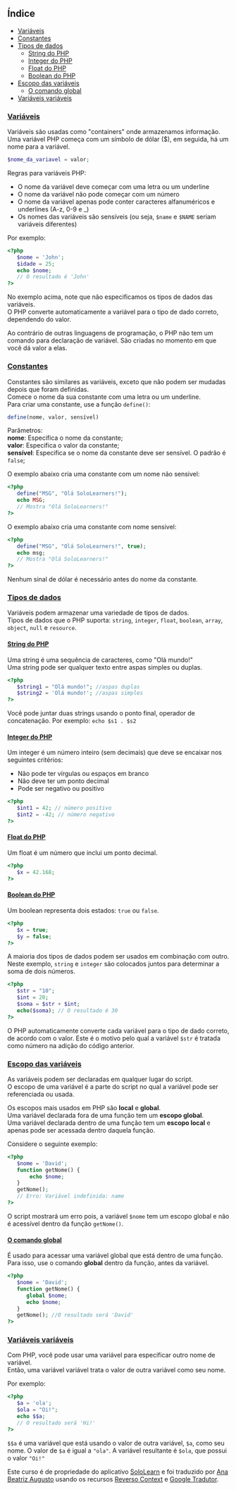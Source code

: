 ## Índice
- [Variáveis](#variáveis)
- [Constantes](#constantes)
- [Tipos de dados](#tipos-de-dados)
   - [String do PHP](#string-do-php)
   - [Integer do PHP](#integer-do-php)
   - [Float do PHP](#float-do-php)
   - [Boolean do PHP](#boolean-do-php)
- [Escopo das variáveis](#escopo-das-variáveis)
   - [O comando global](#o-comando-global)
- [Variáveis variáveis](#variáveis-variáveis)

### [Variáveis](#índice)
Variáveis são usadas como "containers" onde armazenamos informação.<br>
Uma variável PHP começa com um símbolo de dólar ($), em seguida, há um nome para a variável.

```php
$nome_da_variavel = valor;
```

Regras para variáveis PHP:
* O nome da variável deve começar com uma letra ou um underline
* O nome da variável não pode começar com um número
* O nome da variável apenas pode conter caracteres alfanuméricos e underlines (A-z, 0-9 e _)
* Os nomes das variáveis são sensíveis (ou seja, `$name` e `$NAME` seriam variáveis diferentes)

Por exemplo:

```php
<?php
   $nome = 'John';
   $idade = 25;
   echo $nome;
   // O resultado é 'John'
?>
```

No exemplo acima, note que não especificamos os tipos de dados das variáveis.<br>
O PHP converte automaticamente a variável para o tipo de dado correto, dependendo do valor.

Ao contrário de outras linguagens de programação, o PHP não tem um comando para declaração de variável. São criadas no momento em que você dá valor a elas.

### [Constantes](#índice)
Constantes são similares as variáveis, exceto que não podem ser mudadas depois que foram definidas.<br>
Comece o nome da sua constante com uma letra ou um underline.<br>
Para criar uma constante, use a função `define()`:

```php
define(nome, valor, sensível)
```

Parâmetros:<br>
__nome__: Especifica o nome da constante;<br>
__valor__: Especifica o valor da constante;<br>
__sensível__: Especifica se o nome da constante deve ser sensível. O padrão é `false`;

O exemplo abaixo cria uma constante com um nome não sensivel:

```php
<?php  
   define("MSG", "Olá SoloLearners!");  
   echo MSG;
   // Mostra "Olá SoloLearners!"  
?>
```

O exemplo abaixo cria uma constante com nome sensivel:

```php
<?php  
   define("MSG", "Olá SoloLearners!", true);  
   echo msg;
   // Mostra "Olá SoloLearners!"  
?>
```

Nenhum sinal de dólar é necessário antes do nome da constante.

### [Tipos de dados](#índice)
Variáveis podem armazenar uma variedade de tipos de dados.<br>
Tipos de dados que o PHP suporta: `string`, `integer`, `float`, `boolean`, `array`, `object`, `null` e `resource`.

#### [String do PHP](#índice)
Uma string é uma sequência de caracteres, como "Olá mundo!"<br>
Uma string pode ser qualquer texto entre aspas simples ou duplas.

```php
<?php
   $string1 = "Olá mundo!"; //aspas duplas
   $string2 = 'Olá mundo!'; //aspas simples
?>
```

Você pode juntar duas strings usando o ponto final, operador de concatenação. Por exemplo: `echo $s1 . $s2`

#### [Integer do PHP](#índice)
Um integer é um número inteiro (sem decimais) que deve se encaixar nos seguintes critérios:
* Não pode ter vírgulas ou espaços em branco
* Não deve ter um ponto decimal
* Pode ser negativo ou positivo

```php
<?php
   $int1 = 42; // número positivo
   $int2 = -42; // número negativo
?>
```

#### [Float do PHP](#índice)
Um float é um número que inclui um ponto decimal.

```php
<?php
   $x = 42.168;
?>
```

#### [Boolean do PHP](#índice)
Um boolean representa dois estados: `true` ou `false`.

```php
<?php
   $x = true;
   $y = false;
?>
```

A maioria dos tipos de dados podem ser usados em combinação com outro. Neste exemplo, `string` e `integer` são colocados juntos para determinar a soma de dois números.

```php
<?php
   $str = "10";
   $int = 20;
   $soma = $str + $int;
   echo($soma); // O resultado é 30
?>
```

O PHP automaticamente converte cada variável para o tipo de dado correto, de acordo com o valor. Este é o motivo pelo qual a variável `$str` é tratada como número na adição do código anterior.

### [Escopo das variáveis](#índice)
As variáveis podem ser declaradas em qualquer lugar do script.<br>
O escopo de uma variável é a parte do script no qual a variável pode ser referenciada ou usada.

Os escopos mais usados em PHP são __local__ e __global__.<br>
Uma variável declarada fora de uma função tem um __escopo global__.<br>
Uma variável declarada dentro de uma função tem um __escopo local__ e apenas pode ser acessada dentro daquela função.

Considere o seguinte exemplo:

```php
<?php
   $nome = 'David';
   function getNome() {
       echo $nome;
   }
   getNome();
   // Erro: Variável indefinida: name
?>
```

O script mostrará um erro pois, a variável `$nome` tem um escopo global e não é acessível dentro da função `getNome()`.

#### [O comando global](#índice)
É usado para acessar uma variável global que está dentro de uma
função.<br>
Para isso, use o comando __global__ dentro da função, antes da variável.

```php
<?php
   $nome = 'David';
   function getNome() {
      global $nome;
      echo $nome;
   }
   getNome(); //O resultado será 'David'
?>
```

### [Variáveis variáveis](#índice)
Com PHP, você pode usar uma variável para especificar outro nome de variável.<br>
Então, uma variável variável trata o valor de outra variável como seu nome.

Por exemplo:
```php
<?php
   $a = 'ola';
   $ola = "Oi!";
   echo $$a;
   // O resultado será 'Hi!'
?>
```
`$$a` é uma variável que está usando o valor de outra variável, `$a`, como seu nome. O valor de `$a` é igual a `"ola"`. A variável resultante é `$ola`, que possui o valor `"Oi!"`

Este curso é de propriedade do aplicativo [SoloLearn](https://www.google.com/url?q=https://play.google.com/store/apps/details?id%3Dcom.sololearn&sa=D&ust=1576783845736000&usg=AFQjCNGtodbaSu06Z4kEDTksKn0tg7eK-w) e foi traduzido por [Ana Beatriz Augusto](https://www.linkedin.com/in/anabeatrizz/) usando os recursos [Reverso Context](https://context.reverso.net/translation/) e [Google Tradutor](https://translate.google.com.br/?hl=pt-BR).
<!--stackedit_data:
eyJoaXN0b3J5IjpbLTY0OTcyNzAzN119
-->